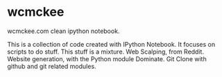 wcmckee
=======

wcmckee.com clean ipython notebook.

This is a collection of code created with IPython Notebook. 
It focuses on scripts to do stuff. This stuff is a mixture.
Web Scalping, from Reddit. Website generation, with the 
Python module Dominate. Git Clone with github and git 
related modules.  
